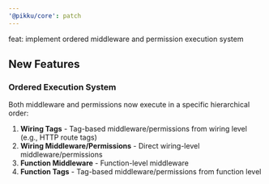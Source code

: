 ```yaml
---
'@pikku/core': patch
---
```


feat: implement ordered middleware and permission execution system

## New Features

### Ordered Execution System

Both middleware and permissions now execute in a specific hierarchical order:

1. **Wiring Tags** - Tag-based middleware/permissions from wiring level (e.g., HTTP route tags)
2. **Wiring Middleware/Permissions** - Direct wiring-level middleware/permissions
3. **Function Middleware** - Function-level middleware
4. **Function Tags** - Tag-based middleware/permissions from function level
